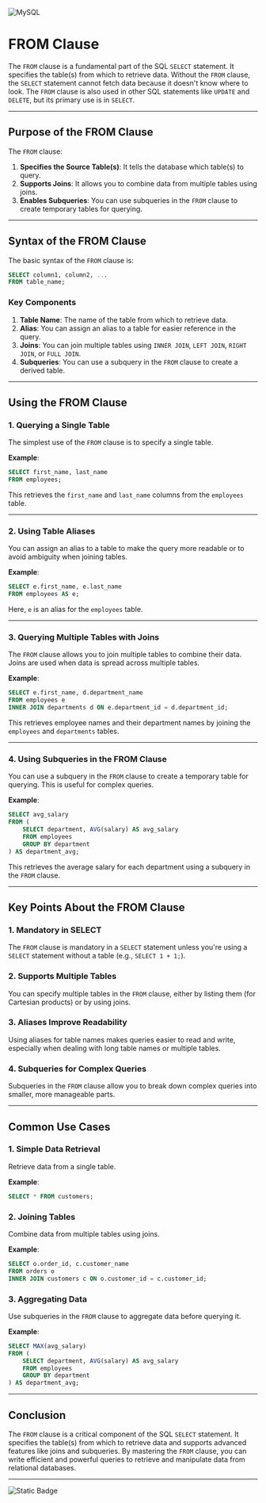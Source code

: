![MySQL](https://img.shields.io/badge/mysql-4479A1.svg?style=for-the-badge&logo=mysql&logoColor=white)

# **FROM Clause**

The `FROM` clause is a fundamental part of the SQL `SELECT` statement. It specifies the table(s) from which to retrieve data. Without the `FROM` clause, the `SELECT` statement cannot fetch data because it doesn't know where to look. The `FROM` clause is also used in other SQL statements like `UPDATE` and `DELETE`, but its primary use is in `SELECT`.

---

## **Purpose of the FROM Clause**
The `FROM` clause:
1. **Specifies the Source Table(s)**: It tells the database which table(s) to query.
2. **Supports Joins**: It allows you to combine data from multiple tables using joins.
3. **Enables Subqueries**: You can use subqueries in the `FROM` clause to create temporary tables for querying.

---

## **Syntax of the FROM Clause**
The basic syntax of the `FROM` clause is:
```sql
SELECT column1, column2, ...
FROM table_name;
```

### **Key Components**
1. **Table Name**: The name of the table from which to retrieve data.
2. **Alias**: You can assign an alias to a table for easier reference in the query.
3. **Joins**: You can join multiple tables using `INNER JOIN`, `LEFT JOIN`, `RIGHT JOIN`, or `FULL JOIN`.
4. **Subqueries**: You can use a subquery in the `FROM` clause to create a derived table.

---

## **Using the FROM Clause**

### 1. **Querying a Single Table**
The simplest use of the `FROM` clause is to specify a single table.

**Example**:
```sql
SELECT first_name, last_name
FROM employees;
```
This retrieves the `first_name` and `last_name` columns from the `employees` table.

---

### 2. **Using Table Aliases**
You can assign an alias to a table to make the query more readable or to avoid ambiguity when joining tables.

**Example**:
```sql
SELECT e.first_name, e.last_name
FROM employees AS e;
```
Here, `e` is an alias for the `employees` table.

---

### 3. **Querying Multiple Tables with Joins**
The `FROM` clause allows you to join multiple tables to combine their data. Joins are used when data is spread across multiple tables.

**Example**:
```sql
SELECT e.first_name, d.department_name
FROM employees e
INNER JOIN departments d ON e.department_id = d.department_id;
```
This retrieves employee names and their department names by joining the `employees` and `departments` tables.

---

### 4. **Using Subqueries in the FROM Clause**
You can use a subquery in the `FROM` clause to create a temporary table for querying. This is useful for complex queries.

**Example**:
```sql
SELECT avg_salary
FROM (
    SELECT department, AVG(salary) AS avg_salary
    FROM employees
    GROUP BY department
) AS department_avg;
```
This retrieves the average salary for each department using a subquery in the `FROM` clause.

---

## **Key Points About the FROM Clause**

### 1. **Mandatory in SELECT**
The `FROM` clause is mandatory in a `SELECT` statement unless you're using a `SELECT` statement without a table (e.g., `SELECT 1 + 1;`).

### 2. **Supports Multiple Tables**
You can specify multiple tables in the `FROM` clause, either by listing them (for Cartesian products) or by using joins.

### 3. **Aliases Improve Readability**
Using aliases for table names makes queries easier to read and write, especially when dealing with long table names or multiple tables.

### 4. **Subqueries for Complex Queries**
Subqueries in the `FROM` clause allow you to break down complex queries into smaller, more manageable parts.

---

## **Common Use Cases**

### 1. **Simple Data Retrieval**
Retrieve data from a single table.

**Example**:
```sql
SELECT * FROM customers;
```

### 2. **Joining Tables**
Combine data from multiple tables using joins.

**Example**:
```sql
SELECT o.order_id, c.customer_name
FROM orders o
INNER JOIN customers c ON o.customer_id = c.customer_id;
```

### 3. **Aggregating Data**
Use subqueries in the `FROM` clause to aggregate data before querying it.

**Example**:
```sql
SELECT MAX(avg_salary)
FROM (
    SELECT department, AVG(salary) AS avg_salary
    FROM employees
    GROUP BY department
) AS department_avg;
```

---

## **Conclusion**
The `FROM` clause is a critical component of the SQL `SELECT` statement. It specifies the table(s) from which to retrieve data and supports advanced features like joins and subqueries. By mastering the `FROM` clause, you can write efficient and powerful queries to retrieve and manipulate data from relational databases.

---
![Static Badge](https://img.shields.io/badge/Aditya%20Kumar-black?style=for-the-badge&logo=atlasos&logoColor=%23ffffff)